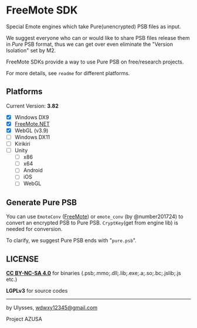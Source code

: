 # FreeMote SDK

Special Emote engines which take Pure(unencrypted) PSB files as input.

We suggest everyone who can or would like to share PSB files release them in *Pure* PSB format, thus we can get over even eliminate the "Version Isolation" set by M2.

FreeMote SDKs provide a way to use Pure PSB on free/research projects.

For more details, see `readme` for different platforms.

## Platforms

Current Version: **3.82**

- [x] Windows DX9
- [x] [FreeMote.NET](https://github.com/Project-AZUSA/FreeMote.NET)
- [x] WebGL (v3.9)
- [ ] Windows DX11
- [ ] Kirikiri
- [ ] Unity
	- [ ] x86
	- [ ] x64
	- [ ] Android
	- [ ] iOS
	- [ ] WebGL
	
## Generate Pure PSB

You can use `EmoteConv` ([FreeMote](https://github.com/Project-AZUSA/FreeMote#emoteconv-freemotetoolsemotepsbconverter)) or `emote_conv` (by @number201724) to convert an encrypted PSB to Pure PSB. `CryptKey`(get from engine lib) is needed for conversion.

To clarify, we suggest Pure PSB ends with "`pure.psb`".

## LICENSE

[**CC BY-NC-SA 4.0**](https://creativecommons.org/licenses/by-nc-sa/4.0/) for binaries (.psb;.mmo;.dll;.lib;.exe;.a;.so;.bc;.jslib;.js etc.)

**LGPLv3** for source codes

---

by Ulysses, wdwxy12345@gmail.com

Project AZUSA